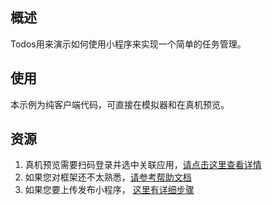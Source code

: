 ## 概述

Todos用来演示如何使用小程序来实现一个简单的任务管理。

## 使用
本示例为纯客户端代码，可直接在模拟器和在真机预览。

## 资源
1. 真机预览需要扫码登录并选中关联应用，[请点击这里查看详情](https://opendocs.alipay.com/mini/ide/toolbar) 
2. 如果您对框架还不太熟悉，[请参考帮助文档](https://opendocs.alipay.com/mini/framework/overview)
3. 如果您要上传发布小程序， [这里有详细步骤](https://opendocs.alipay.com/mini/introduce/release)